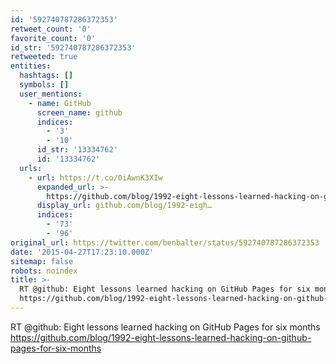 ```yaml
---
id: '592740787286372353'
retweet_count: '0'
favorite_count: '0'
id_str: '592740787286372353'
retweeted: true
entities:
  hashtags: []
  symbols: []
  user_mentions:
    - name: GitHub
      screen_name: github
      indices:
        - '3'
        - '10'
      id_str: '13334762'
      id: '13334762'
  urls:
    - url: https://t.co/0iAwnK3XIw
      expanded_url: >-
        https://github.com/blog/1992-eight-lessons-learned-hacking-on-github-pages-for-six-months
      display_url: github.com/blog/1992-eigh…
      indices:
        - '73'
        - '96'
original_url: https://twitter.com/benbalter/status/592740787286372353
date: '2015-04-27T17:23:10.000Z'
sitemap: false
robots: noindex
title: >-
  RT @github: Eight lessons learned hacking on GitHub Pages for six months
  https://github.com/blog/1992-eight-lessons-learned-hacking-on-github-pages-for-six-months
---
```


RT @github: Eight lessons learned hacking on GitHub Pages for six months https://github.com/blog/1992-eight-lessons-learned-hacking-on-github-pages-for-six-months